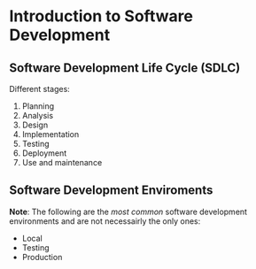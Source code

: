 # Introduction to Software Development 

## Software Development Life Cycle (SDLC)

Different stages: 
1. Planning 
2. Analysis 
3. Design 
4. Implementation 
5. Testing 
6. Deployment 
7. Use and maintenance 

## Software Development Enviroments 

**Note**: The following are the *most common* software development environments and are not necessairly the only ones: 

- Local 
- Testing 
- Production 


